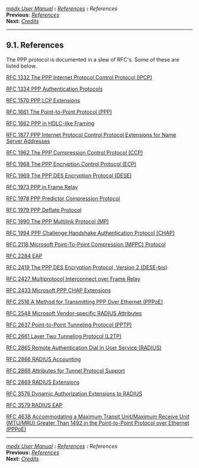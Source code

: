 [*mpdx User Manual*](README.md) **:** [*References*](mpd68.md) **:**
*References*\
**Previous:** [*References*](mpd68.md)\
**Next:** [*Credits*](mpd70.md)

------------------------------------------------------------------------

## 9.1. References

The PPP protocol is documented in a slew of RFC\'s. Some of these are
listed below.

[RFC 1332 The PPP Internet Protocol Control Protocol
(IPCP)](http://www.ietf.org/rfc/rfc1332.txt)

[RFC 1334 PPP Authentication
Protocols](http://www.ietf.org/rfc/rfc1334.txt)

[RFC 1570 PPP LCP Extensions](http://www.ietf.org/rfc/rfc1570.txt)

[RFC 1661 The Point-to-Point Protocol
(PPP)](http://www.ietf.org/rfc/rfc1661.txt)

[RFC 1662 PPP in HDLC-like Framing](http://www.ietf.org/rfc/rfc1662.txt)

[RFC 1877 PPP Internet Protocol Control Protocol Extensions for Name
Server Addresses](http://www.ietf.org/rfc/rfc1877.txt)

[RFC 1962 The PPP Compression Control Protocol
(CCP)](http://www.ietf.org/rfc/rfc1962.txt)

[RFC 1968 The PPP Encryption Control Protocol
(ECP)](http://www.ietf.org/rfc/rfc1968.txt)

[RFC 1969 The PPP DES Encryption Protocol
(DESE)](http://www.ietf.org/rfc/rfc1969.txt)

[RFC 1973 PPP in Frame Relay](http://www.ietf.org/rfc/rfc1973.txt)

[RFC 1978 PPP Predictor Compression
Protocol](http://www.ietf.org/rfc/rfc1978.txt)

[RFC 1979 PPP Deflate Protocol](http://www.ietf.org/rfc/rfc1979.txt)

[RFC 1990 The PPP Multilink Protocol
(MP)](http://www.ietf.org/rfc/rfc1990.txt)

[RFC 1994 PPP Challenge Handshake Authentication Protocol
(CHAP)](http://www.ietf.org/rfc/rfc1994.txt)

[RFC 2118 Microsoft Point-To-Point Compression (MPPC)
Protocol](http://www.ietf.org/rfc/rfc2118.txt)

[RFC 2284 EAP](http://www.ietf.org/rfc/rfc2284.txt)

[RFC 2419 The PPP DES Encryption Protocol, Version 2
(DESE-bis)](http://www.ietf.org/rfc/rfc2419.txt)

[RFC 2427 Multiprotocol Interconnect over Frame
Relay](http://www.ietf.org/rfc/rfc2427.txt)

[RFC 2433 Microsoft PPP CHAP
Extensions](http://www.ietf.org/rfc/rfc2433.txt)

[RFC 2516 A Method for Transmitting PPP Over Ethernet
(PPPoE)](http://www.ietf.org/rfc/rfc2516.txt)

[RFC 2548 Microsoft Vendor-specific RADIUS
Attributes](http://www.ietf.org/rfc/rfc2548.txt)

[RFC 2637 Point-to-Point Tunneling Protocol
(PPTP)](http://www.ietf.org/rfc/rfc2637.txt)

[RFC 2661 Layer Two Tunneling Protocol
(L2TP)](http://www.ietf.org/rfc/rfc2661.txt)

[RFC 2865 Remote Authentication Dial In User Service
(RADIUS)](http://www.ietf.org/rfc/rfc2865.txt)

[RFC 2866 RADIUS Accounting](http://www.ietf.org/rfc/rfc2866.txt)

[RFC 2868 Attributes for Tunnel Protocol
Support](http://www.ietf.org/rfc/rfc2868.txt)

[RFC 2869 RADIUS Extensions](http://www.ietf.org/rfc/rfc2869.txt)

[RFC 3576 Dynamic Authorization Extensions to
RADIUS](http://www.ietf.org/rfc/rfc3576.txt)

[RFC 3579 RADIUS EAP](http://www.ietf.org/rfc/rfc3579.txt)

[RFC 4638 Accommodating a Maximum Transit Unit/Maximum Receive Unit
(MTU/MRU) Greater Than 1492 in the Point-to-Point Protocol over Ethernet
(PPPoE)](http://www.ietf.org/rfc/rfc4638.txt)

------------------------------------------------------------------------

[*mpdx User Manual*](README.md) **:** [*References*](mpd68.md) **:**
*References*\
**Previous:** [*References*](mpd68.md)\
**Next:** [*Credits*](mpd70.md)

